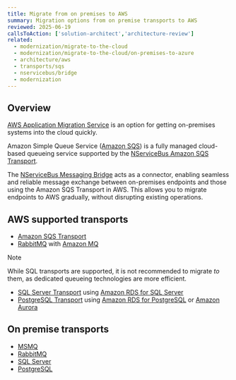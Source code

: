 ```yaml
---
title: Migrate from on premises to AWS
summary: Migration options from on premise transports to AWS
reviewed: 2025-06-19
callsToAction: ['solution-architect','architecture-review']
related:
  - modernization/migrate-to-the-cloud
  - modernization/migrate-to-the-cloud/on-premises-to-azure
  - architecture/aws
  - transports/sqs
  - nservicebus/bridge
  - modernization
---
```


## Overview

[AWS Application Migration Service](https://aws.amazon.com/application-migration-service/when-to-choose-aws-mgn/) is an option for getting on-premises systems into the cloud quickly.

Amazon Simple Queue Service ([Amazon SQS](https://aws.amazon.com/sqs/)) is a fully managed cloud-based queueing service supported by the [NServiceBus Amazon SQS Transport](/transports/sqs).

The [NServiceBus Messaging Bridge](/nservicebus/bridge) acts as a connector, enabling seamless and reliable message exchange between on-premises endpoints and those using the Amazon SQS Transport in AWS. This allows you to migrate endpoints to AWS gradually, without disrupting existing operations.

## AWS supported transports

- [Amazon SQS Transport](/transports/sqs/)
- [RabbitMQ](/transports/rabbitmq/) with [Amazon MQ](https://aws.amazon.com/amazon-mq/)

> [!NOTE]
> While SQL transports are supported, it is not recommended to migrate *to* them, as dedicated queueing technologies are more efficient.

- [SQL Server Transport](/transports/sql/)  using [Amazon RDS for SQL Server](https://aws.amazon.com/rds/sqlserver/)
- [PostgreSQL Transport](/transports/postgresql/)  using [Amazon RDS for PostgreSQL](https://aws.amazon.com/rds/postgresql/) or [Amazon Aurora](https://aws.amazon.com/rds/aurora/)

## On premise transports

- [MSMQ](/transports/msmq/)
- [RabbitMQ](/transports/rabbitmq/)
- [SQL Server](/transports/sql/)
- [PostgreSQL](/transports/postgresql/)
